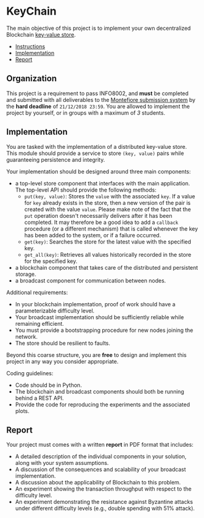 # KeyChain

The main objective of this project is to implement your own decentralized Blockchain [key-value store](https://en.wikipedia.org/wiki/Key-value_database).

- [Instructions](#instructions)
- [Implementation](#implementation)
- [Report](#report)

## Organization

This project is a requirement to pass INFO8002, and **must** be completed and submitted with all deliverables to the [Montefiore submission system](https://submit.montefiore.ulg.ac.be/) by the **hard deadline** of `21/12/2018 23:59`. You are allowed to implement the project by yourself, or in groups with a maximum of *3* students.

## Implementation

You are tasked with the implementation of a distributed key-value store. This module should provide a service to store `(key, value)` pairs while guaranteeing persistence and integrity.

Your implementation should be designed around three main components:
- a top-level store component that interfaces with the main application.
  The top-level API should provide the following methods:
    - `put(key, value)`:
    Stores the `value` with the associated `key`. If a value for `key` already exists in the store, then a new version of the pair is created with the value `value`.
    Please make note of the fact that the `put` operation doesn't necessarily delivers after it has been completed. It may therefore be a good idea to add a `callback` procedure (or a different mechanism) that is called whenever the key has been added to the system, or if a failure occurred.
    - `get(key)`:
    Searches the store for the latest value with the specified key.
    - `get_all(key)`:
    Retrieves all values historically recorded in the store for the specified key.
- a blockchain component that takes care of the distributed and persistent storage.
- a broadcast component for communication between nodes.

Additional requirements:
- In your blockchain implementation, proof of work should have a parameterizable difficulty level.
- Your broadcast implementation should be sufficiently reliable while remaining efficient.
- You must provide a bootstrapping procedure for new nodes joining the network.
- The store should be resilient to faults.

Beyond this coarse structure, you are **free** to design and implement this project in any way you consider appropriate.

Coding guidelines:
- Code should be in Python.
- The blockchain and broadcast components should both be running behind a REST API.
- Provide the code for reproducing the experiments and the associated plots.


## Report

Your project must comes with a written **report** in PDF format that includes:
* A detailed description of the individual components in your solution, along with your system assumptions.
* A discussion of the consequences and scalability of your broadcast implementation.
* A discussion about the applicability of Blockchain to this problem.
* An experiment showing the transaction throughput with respect to the difficulty level.
* An experiment demonstrating the resistance against Byzantine attacks under different difficulty levels (e.g., double spending with 51% attack).
